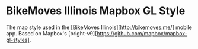# BikeMoves Illinois Mapbox GL Style
The map style used in the [BikeMoves Illinois][http://bikemoves.me/]
mobile app. Based on Mapbox's 
[bright-v9][https://github.com/mapbox/mapbox-gl-styles].
